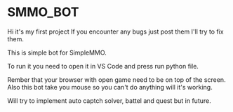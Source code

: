 # SMMO_BOT
Hi it's my first project
If you encounter any bugs just post them I'll try to fix them.

This is simple bot for SimpleMMO.

To run it you need to open it in VS Code and press run python file.

Rember that your browser with open game need to be on top of the screen.
Also this bot take you mouse so you can't do anything will it's working.

Will try to implement auto captch solver, battel and quest but in future.
